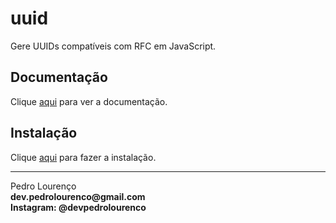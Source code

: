# uuid

Gere UUIDs compatíveis com RFC em JavaScript.

## Documentação

Clique [aqui](https://github.com/kelektiv/node-uuid) para ver a documentação.

## Instalação

Clique [aqui](https://www.npmjs.com/package/uuid) para fazer a instalação.


<hr>
<stong>Pedro Lourenço</strong><br>
<Strong>dev.pedrolourenco@gmail.com</strong><br>
<Strong>Instagram: @devpedrolourenco</strong>